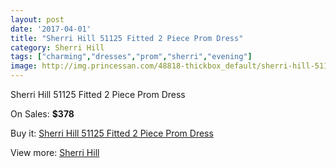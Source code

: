 ```yaml
---
layout: post
date: '2017-04-01'
title: "Sherri Hill 51125 Fitted 2 Piece Prom Dress"
category: Sherri Hill
tags: ["charming","dresses","prom","sherri","evening"]
image: http://img.princessan.com/48818-thickbox_default/sherri-hill-51125-fitted-2-piece-prom-dress.jpg
---
```

Sherri Hill 51125 Fitted 2 Piece Prom Dress

On Sales: **$378**
<a href="https://www.princessan.com/en/sherri-hill/22081-sherri-hill-51125-fitted-2-piece-prom-dress.html"><amp-img layout="responsive" width="600" height="600" src="//img.princessan.com/48818-thickbox_default/sherri-hill-51125-fitted-2-piece-prom-dress.jpg" alt="Sherri Hill 51125 Fitted 2 Piece Prom Dress 0" /></a>
<a href="https://www.princessan.com/en/sherri-hill/22081-sherri-hill-51125-fitted-2-piece-prom-dress.html"><amp-img layout="responsive" width="600" height="600" src="//img.princessan.com/48820-thickbox_default/sherri-hill-51125-fitted-2-piece-prom-dress.jpg" alt="Sherri Hill 51125 Fitted 2 Piece Prom Dress 1" /></a>
<a href="https://www.princessan.com/en/sherri-hill/22081-sherri-hill-51125-fitted-2-piece-prom-dress.html"><amp-img layout="responsive" width="600" height="600" src="//img.princessan.com/48819-thickbox_default/sherri-hill-51125-fitted-2-piece-prom-dress.jpg" alt="Sherri Hill 51125 Fitted 2 Piece Prom Dress 2" /></a>

Buy it: [Sherri Hill 51125 Fitted 2 Piece Prom Dress](https://www.princessan.com/en/sherri-hill/22081-sherri-hill-51125-fitted-2-piece-prom-dress.html "Sherri Hill 51125 Fitted 2 Piece Prom Dress")

View more: [Sherri Hill](https://www.princessan.com/en/57-sherri-hill "Sherri Hill")
